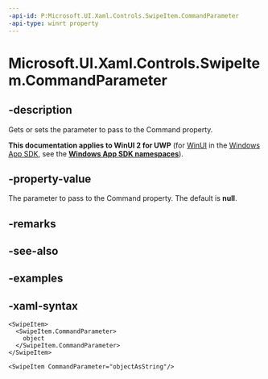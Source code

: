 ```yaml
---
-api-id: P:Microsoft.UI.Xaml.Controls.SwipeItem.CommandParameter
-api-type: winrt property
---
```

<!-- Property syntax.
public object CommandParameter { get;  set; }
-->

# Microsoft.UI.Xaml.Controls.SwipeItem.CommandParameter


## -description

Gets or sets the parameter to pass to the Command property.


**This documentation applies to WinUI 2 for UWP** (for [WinUI](/windows/apps/winui/winui3/) in the [Windows App SDK](/windows/apps/windows-app-sdk/), see the **[Windows App SDK namespaces](/windows/windows-app-sdk/api/winrt/)**).

## -property-value

The parameter to pass to the Command property. The default is **null**.


## -remarks


## -see-also


## -examples


## -xaml-syntax

```xaml
<SwipeItem>
  <SwipeItem.CommandParameter>
    object
  </SwipeItem.CommandParameter>
</SwipeItem>
```

```xaml
<SwipeItem CommandParameter="objectAsString"/>
```


